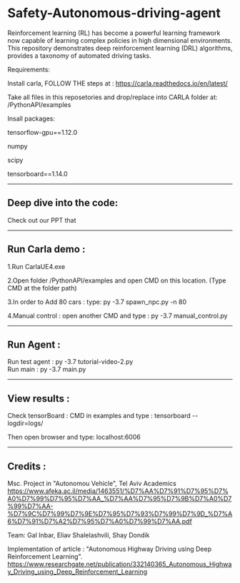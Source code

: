 # Safety-Autonomous-driving-agent
Reinforcement learning (RL) has become a powerful learning framework now capable of learning complex policies in high dimensional environments. This repository demonstrates deep reinforcement learning (DRL) algorithms, provides a taxonomy of automated driving tasks.


Requirements: 

Install carla, FOLLOW THE steps at : https://carla.readthedocs.io/en/latest/

Take all files in this reposetories and drop/replace into CARLA folder at:  /PythonAPI/examples

Insall packages:

tensorflow-gpu==1.12.0

numpy

scipy

tensorboard==1.14.0

------------------------
Deep dive into the code: 
------------------------
Check out our PPT that 

----------------
Run Carla demo : 
----------------
 1.Run CarlaUE4.exe
 
 2.Open folder /PythonAPI/examples and open CMD on this location. (Type CMD at the folder path)
 
 3.In order to Add 80 cars : type: py -3.7 spawn_npc.py -n 80 
 
 4.Manual control : open another CMD and type : py -3.7 manual_control.py

----------------
Run Agent : 
----------------
Run test agent : py -3.7 tutorial-video-2.py            
Run main : py -3.7 main.py

----------------
View results : 
----------------
Check tensorBoard : CMD in examples and type : tensorboard --logdir=logs/

Then open browser and type: localhost:6006 


----------------
Credits : 
----------------
Msc. Project in "Autonomou Vehicle", Tel Aviv Academics 
https://www.afeka.ac.il/media/1463551/%D7%AA%D7%91%D7%95%D7%A0%D7%99%D7%95%D7%AA_%D7%AA%D7%95%D7%9B%D7%A0%D7%99%D7%AA-%D7%9C%D7%99%D7%9E%D7%95%D7%93%D7%99%D7%9D_%D7%A6%D7%91%D7%A2%D7%95%D7%A0%D7%99%D7%AA.pdf

Team:  Gal Inbar, Eliav Shalelashvili, Shay Dondik 

Implementation of article : "Autonomous Highway Driving using Deep Reinforcement Learning".
https://www.researchgate.net/publication/332140365_Autonomous_Highway_Driving_using_Deep_Reinforcement_Learning



